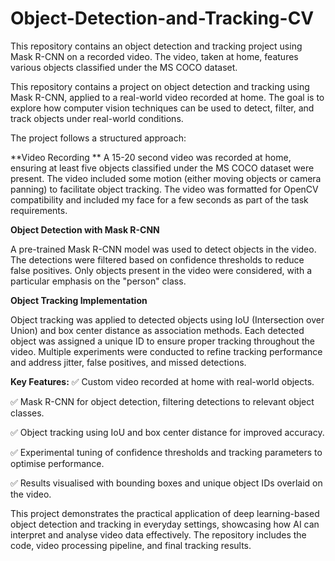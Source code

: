 # Object-Detection-and-Tracking-CV
This repository contains an object detection and tracking project using Mask R-CNN on a recorded video. The video, taken at home, features various objects classified under the MS COCO dataset.

This repository contains a project on object detection and tracking using Mask R-CNN, applied to a real-world video recorded at home. The goal is to explore how computer vision techniques can be used to detect, filter, and track objects under real-world conditions.

The project follows a structured approach:

**Video Recording
**
A 15-20 second video was recorded at home, ensuring at least five objects classified under the MS COCO dataset were present.
The video included some motion (either moving objects or camera panning) to facilitate object tracking.
The video was formatted for OpenCV compatibility and included my face for a few seconds as part of the task requirements.

**Object Detection with Mask R-CNN**

A pre-trained Mask R-CNN model was used to detect objects in the video.
The detections were filtered based on confidence thresholds to reduce false positives.
Only objects present in the video were considered, with a particular emphasis on the "person" class.

**Object Tracking Implementation**

Object tracking was applied to detected objects using IoU (Intersection over Union) and box center distance as association methods.
Each detected object was assigned a unique ID to ensure proper tracking throughout the video.
Multiple experiments were conducted to refine tracking performance and address jitter, false positives, and missed detections.

**Key Features:**
✅ Custom video recorded at home with real-world objects.

✅ Mask R-CNN for object detection, filtering detections to relevant object classes.

✅ Object tracking using IoU and box center distance for improved accuracy.

✅ Experimental tuning of confidence thresholds and tracking parameters to optimise performance.

✅ Results visualised with bounding boxes and unique object IDs overlaid on the video.

This project demonstrates the practical application of deep learning-based object detection and tracking in everyday settings, showcasing how AI can interpret and analyse video data effectively. The repository includes the code, video processing pipeline, and final tracking results.
